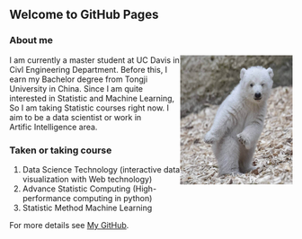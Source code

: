 ## Welcome to GitHub Pages


### About me

<img align="right" src="bear.jpg" alt="GitHub" title="GitHub,Social Coding" width="200" height="230" />
I am currently a master student at UC Davis in Civl Engineering Department. Before this, I earn my Bachelor degree from Tongji University in China. Since I am quite interested in Statistic and Machine Learning, So I am taking Statistic courses right now. I aim to be a data scientist or work in Artific Intelligence area.

### Taken or taking course

1. Data Science Technology (interactive data visualization with Web technology)
2. Advance Statistic Computing (High-performance computing in python)
3. Statistic Method Machine Learning


For more details see [My GitHub](https://github.com/wzxiong).
